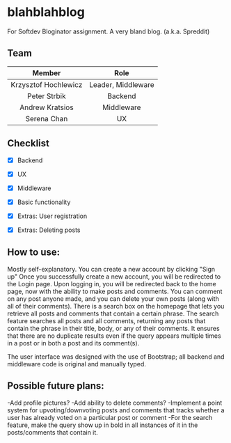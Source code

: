 # blahblahblog
For Softdev Bloginator assignment.
A very bland blog. (a.k.a. Spreddit)


## Team
|      **Member**      |            **Role**            |
|:--------------------:|:------------------------------:|
|Krzysztof Hochlewicz  | Leader, Middleware             |
|Peter Strbik          | Backend                        |
|Andrew Kratsios       | Middleware                     |
|Serena Chan           | UX                             |


## Checklist

 - [X] Backend
 - [X] UX
 - [X] Middleware 
 - [X] Basic functionality
 - [X] Extras: User registration
 - [X] Extras: Deleting posts

 
## How to use:
 Mostly self-explanatory.
 You can create a new account by clicking "Sign up"
 Once you successfully create a new account, you will be redirected to the Login page.
 Upon logging in, you will be redirected back to the home page, now with the ability to make posts and comments.
 You can comment on any post anyone made, and you can delete your own posts (along with all of their comments).
 There is a search box on the homepage that lets you retrieve all posts and comments that contain a certain phrase.
 The search feature searches all posts and all comments, returning any posts that contain the phrase in their title, body, or any of their comments. 
 It ensures that there are no duplicate results even if the query appears multiple times in a post or in both a post and its comment(s).
 
 The user interface was designed with the use of Bootstrap; all backend and middleware code is original and manually typed.
 
## Possible future plans:
 -Add profile pictures?
 -Add ability to delete comments?
 -Implement a point system for upvoting/downvoting posts and comments that tracks whether a user has already voted on a particular post or comment
 -For the search feature, make the query show up in bold in all instances of it in the posts/comments that contain it.